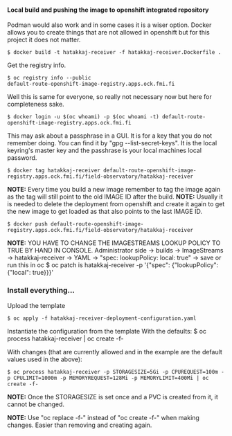 #### Local build and pushing the image to openshift integrated repository

Podman would also work and in some cases it is a wiser option. 
Docker allows you to create things that are not allowed in openshift but for this project it does not matter.

    $ docker build -t hatakkaj-receiver -f hatakkaj-receiver.Dockerfile . 

Get the registry info.

    $ oc registry info --public
    default-route-openshift-image-registry.apps.ock.fmi.fi

Well this is same for everyone, so really not necessary now but here for completeness sake.


    $ docker login -u $(oc whoami) -p $(oc whoami -t) default-route-openshift-image-registry.apps.ock.fmi.fi

This may ask about a passphrase in a GUI. It is for a key that you do not remember doing. 
You can find it by "gpg --list-secret-keys". 
It is the local keyring's master key and the passhrase is your local machines local password.

    $ docker tag hatakkaj-receiver default-route-openshift-image-registry.apps.ock.fmi.fi/field-observatory/hatakkaj-receiver

**NOTE:** Every time you build a new image remember to tag the image again as the tag will still point to the old IMAGE ID after the build.
**NOTE:** Usually it is needed to delete the deployment from openshift and create it again to get the new image to get loaded as that also points to the last IMAGE ID.

    $ docker push default-route-openshift-image-registry.apps.ock.fmi.fi/field-observatory/hatakkaj-receiver

**NOTE:** YOU HAVE TO CHANGE THE IMAGESTREAMS LOOKUP POLICY TO TRUE BY HAND IN CONSOLE.
Administrator side -> builds -> ImageStreams -> hatakkaj-receiver -> YAML -> "spec: lookupPolicy: local: true" -> save
or run this in oc
    $ oc patch is hatakkaj-receiver -p '{"spec": {"lookupPolicy": {"local": true}}}'

### Install everything...

Upload the template

    $ oc apply -f hatakkaj-receiver-deployment-configuration.yaml

Instantiate the configuration from the template
With the defaults: 
    $ oc process hatakkaj-receiver | oc create -f-

With changes (that are currently allowed and in the example are the default values used in the above):

    $ oc process hatakkaj-receiver -p STORAGESIZE=5Gi -p CPUREQUEST=100m -p CPULIMIT=1000m -p MEMORYREQUEST=128Mi -p MEMORYLIMIT=400Mi | oc create -f-

**NOTE:** Once the STORAGESIZE is set once and a PVC is created from it, it cannot be changed.

**NOTE:** Use "oc replace -f-" instead of "oc create -f-" when making changes. Easier than removing and creating again.
